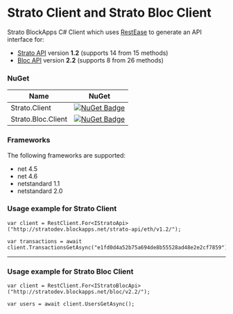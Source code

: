 # Strato Client and Strato Bloc Client
Strato BlockApps C# Client which uses [RestEase](https://github.com/canton7/RestEase) to generate an API interface for:

* [Strato API](http://stratodev.blockapps.net/docs/?url=/strato-api/eth/v1.2/swagger.json) version **1.2** (supports 14 from 15 methods)
* [Bloc API](http://stratodev.blockapps.net/docs/?url=/bloc/v2.2/swagger.json) version **2.2** (supports 8 from 26 methods)

### NuGet

| Name | NuGet |
| ---- | ----- |
| Strato.Client | [![NuGet Badge](https://buildstats.info/nuget/Strato.Client)](https://www.nuget.org/packages/Strato.Client) |
| Strato.Bloc.Client | [![NuGet Badge](https://buildstats.info/nuget/Strato.Bloc.Client)](https://www.nuget.org/packages/Strato.Bloc.Client) |

### Frameworks
The following frameworks are supported:
- net 4.5
- net 4.6
- netstandard 1.1
- netstandard 2.0


### Usage example for Strato Client

``` charp
var client = RestClient.For<IStratoApi>("http://stratodev.blockapps.net/strato-api/eth/v1.2/");

var transactions = await client.TransactionsGetAsync("e1fd0d4a52b75a694de8b55528ad48e2e2cf7859");
```

---

### Usage example for Strato Bloc Client

``` charp
var client = RestClient.For<IStratoBlocApi>("http://stratodev.blockapps.net/bloc/v2.2/");

var users = await client.UsersGetAsync();
```
